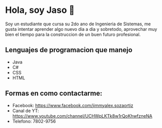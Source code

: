 # Hola, soy Jaso 👋

Soy un estudiante que cursa su 2do ano de Ingenieria de Sistemas, me gusta intentar aprender
algo nuevo dia a dia y sobretodo, aprovechar muy bien el tiempo para la construccion
de un buen futuro profesional.

## Lenguajes de programacion que manejo
- Java
- C#
- CSS
- HTML

## Formas en como contactarme:
- Facebook: https://www.facebook.com/jimmyalex.sozaortiz
- Canal de YT: https://www.youtube.com/channel/UCHWpLKTk8w1rQoKhwfzneNA
- Telefono: 7802-9756
<!--
**jimmy-20/jimmy-20** is a ✨ _special_ ✨ repository because its `README.md` (this file) appears on your GitHub profile.

Here are some ideas to get you started:

- 🔭 I’m currently working on ...
- 🌱 I’m currently learning ...
- 👯 I’m looking to collaborate on ...
- 🤔 I’m looking for help with ...
- 💬 Ask me about ...
- 📫 How to reach me: ...
- 😄 Pronouns: ...
- ⚡ Fun fact: ...
-->
